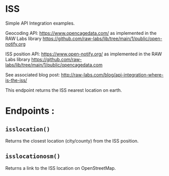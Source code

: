 # ISS

Simple API Integration examples.

Geocoding API: https://www.opencagedata.com/ as implemented in the RAW Labs library
https://github.com/raw-labs/lib/tree/main/1/public/open-notify.org

ISS position API: https://www.open-notify.org/ as implemented in the RAW Labs library
https://github.com/raw-labs/lib/tree/main/1/public/opencagedata.com

See associated blog post: http://raw-labs.com/blog/api-integration-where-is-the-iss/

This endpoint returns the ISS nearest location on earth.

# Endpoints :

## `isslocation()`
Returns the closest location (city/county) from the ISS position.

## `isslocationosm()`
Returns a link to the ISS location on OpenStreetMap.

